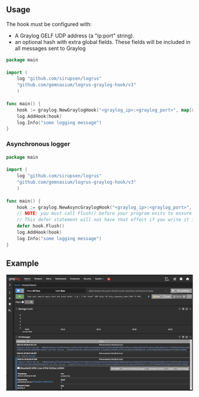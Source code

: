 ## Usage

The hook must be configured with:

- A Graylog GELF UDP address (a "ip:port" string).
- an optional hash with extra global fields. These fields will be included in all messages sent to Graylog

```go
package main

import (
    log "github.com/sirupsen/logrus"
    "github.com/gemnasium/logrus-graylog-hook/v3"
    )

func main() {
    hook := graylog.NewGraylogHook("<graylog_ip>:<graylog_port>", map[string]interface{}{"this": "is logged every time"})
    log.AddHook(hook)
    log.Info("some logging message")
}
```

### Asynchronous logger

```go
package main

import (
    log "github.com/sirupsen/logrus"
    "github.com/gemnasium/logrus-graylog-hook/v3"
    )

func main() {
    hook := graylog.NewAsyncGraylogHook("<graylog_ip>:<graylog_port>", map[string]interface{}{"this": "is logged every time"})
    // NOTE: you must call Flush() before your program exits to ensure ALL of your logs are sent.
    // This defer statement will not have that effect if you write it in a non-main() method.
    defer hook.Flush()
    log.AddHook(hook)
    log.Info("some logging message")
}
```

## Example

[![Show Screenshot](public/example.png)](https://gitlab.com/zainal21/go-gelf-logger)

